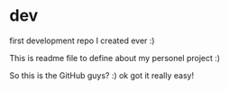 dev
===

first development repo I created ever :)



This is readme file to define about my personel project :)


So this is the GitHub guys? :) ok got it really easy!

